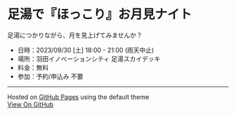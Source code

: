 # 足湯で『ほっこり』お月見ナイト

足湯につかりながら、月を見上げてみませんか？

- 日時：2023/09/30 [土] 18:00 - 21:00 (雨天中止)
- 場所：羽田イノベーションシティ 足湯スカイデッキ
- 料金：無料
- 参加：予約/申込み 不要

---

Hosted on [GitHub Pages](https://pages.github.com) using the default theme  
[View On GitHub](https://github.com/astroseed/AshiyuOtsukimiNight)

